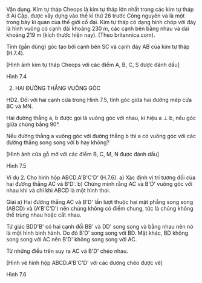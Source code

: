 Vận dụng. Kim tự tháp Cheops là kim tự tháp lớn nhất trong các kim tự tháp ở Ai Cập, được xây dựng vào thế kỉ thứ 26 trước Công nguyên và là một trong bảy kì quan của thế giới cổ đại. Kim tự tháp có dạng hình chóp với đáy là hình vuông có cạnh dài khoảng 230 m, các cạnh bên bằng nhau và dài khoảng 219 m (kích thước hiện nay). (Theo britannica.com).

Tính (gần đúng) góc tạo bởi cạnh bên SC và cạnh đáy AB của kim tự tháp (H.7.4).

[Hình ảnh kim tự tháp Cheops với các điểm A, B, C, S được đánh dấu]

Hình 7.4

2. HAI ĐƯỜNG THẲNG VUÔNG GÓC

HD2. Đối với hai cạnh cửa trong Hình 7.5, tính góc giữa hai đường mép cửa BC và MN.

Hai đường thẳng a, b được gọi là vuông góc với nhau, kí hiệu a ⊥ b, nếu góc giữa chúng bằng 90°.

Nếu đường thẳng a vuông góc với đường thẳng b thì a có vuông góc với các đường thẳng song song với b hay không?

[Hình ảnh cửa gỗ mở với các điểm B, C, M, N được đánh dấu]

Hình 7.5

Ví dụ 2. Cho hình hộp ABCD.A'B'C'D' (H.7.6).
a) Xác định vị trí tương đối của hai đường thẳng AC và B'D'.
b) Chứng minh rằng AC và B'D' vuông góc với nhau khi và chỉ khi ABCD là một hình thoi.

Giải
a) Hai đường thẳng AC và B'D' lần lượt thuộc hai mặt phẳng song song (ABCD) và (A'B'C'D') nên chúng không có điểm chung, tức là chúng không thể trùng nhau hoặc cắt nhau.

Tứ giác BDD'B' có hai cạnh đối BB' và DD' song song và bằng nhau nên nó là một hình bình hành. Do đó B'D' song song với BD. Mặt khác, BD không song song với AC nên B'D' không song song với AC.

Từ những điều trên suy ra AC và B'D' chéo nhau.

[Hình vẽ hình hộp ABCD.A'B'C'D' với các đường chéo được vẽ]

Hình 7.6